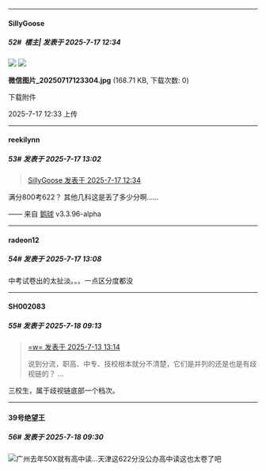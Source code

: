 ﻿
*****

####  SillyGoose  
##### 52#         楼主| 发表于 2025-7-17 12:34

<img src="https://static.stage1st.com/image/smiley/face2017/051.png" referrerpolicy="no-referrer">

<img src="https://img.stage1st.com/forum/202507/17/123359cz9qmmvc0nzv8z0x.jpg" referrerpolicy="no-referrer">

<strong>微信图片_20250717123304.jpg</strong> (168.71 KB, 下载次数: 0)

下载附件

2025-7-17 12:33 上传


*****

####  reekilynn  
##### 53#       发表于 2025-7-17 13:02

<blockquote><a href="httphttps://stage1st.com/2b/forum.php?mod=redirect&amp;goto=findpost&amp;pid=68112316&amp;ptid=2256354" target="_blank">SillyGoose 发表于 2025-7-17 12:34</a></blockquote>
满分800考622？
其他几科这是丢了多少分啊……

—— 来自 [鹅球](https://www.pgyer.com/xfPejhuq) v3.3.96-alpha


*****

####  radeon12  
##### 54#       发表于 2025-7-17 13:08

中考试卷出的太扯淡。。。一点区分度都没


*****

####  SH002083  
##### 55#       发表于 2025-7-18 09:13

<blockquote><a href="httphttps://stage1st.com/2b/forum.php?mod=redirect&amp;goto=findpost&amp;pid=68091174&amp;ptid=2256354" target="_blank">=w= 发表于 2025-7-13 13:14</a>

说到分流，职高、中专、技校根本就分不清楚，它们是并列的还是也是有歧视链的？ ...</blockquote>
三校生，属于歧视链底部一个档次。


*****

####  39号绝望王  
##### 56#       发表于 2025-7-18 09:30

<img src="https://static.stage1st.com/image/smiley/face2017/004.gif" referrerpolicy="no-referrer">广州去年50X就有高中读...天津这622分没公办高中读这也太卷了吧

